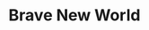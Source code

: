 ---
title: "Brave New World"
hashtag: "brave-new-world"
authors:
  - Aldous Huxley
tags:
  - Science Fiction
  - Book
  - Aldous Huxley
---